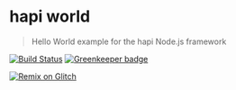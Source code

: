 # hapi world

> Hello World example for the hapi Node.js framework

[![Build Status](https://travis-ci.org/gr2m/hapi-world.svg?branch=master)](https://travis-ci.org/gr2m/hapi-world) [![Greenkeeper badge](https://badges.greenkeeper.io/gr2m/hapi-world.svg)](https://greenkeeper.io/)

[![Remix on Glitch](https://cdn.glitch.com/2703baf2-b643-4da7-ab91-7ee2a2d00b5b%2Fremix-button.svg)](https://glitch.com/edit/#!/remix/hapi-world)
